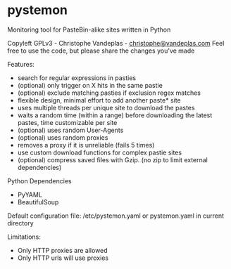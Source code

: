 pystemon
========

Monitoring tool for PasteBin-alike sites written in Python

Copyleft GPLv3 - Christophe Vandeplas - christophe@vandeplas.com
Feel free to use the code, but please share the changes you've made

Features:
- search for regular expressions in pasties
- (optional) only trigger on X hits in the same pastie
- (optional) exclude matching pasties if exclusion regex matches
- flexible design, minimal effort to add another paste* site
- uses multiple threads per unique site to download the pastes
- waits a random time (within a range) before downloading the latest pastes, time customizable per site
- (optional) uses random User-Agents
- (optional) uses random proxies
- removes a proxy if it is unreliable (fails 5 times)
- use custom download functions for complex pastie sites
- (optional) compress saved files with Gzip. (no zip to limit external dependencies)

Python Dependencies
- PyYAML
- BeautifulSoup

Default configuration file: /etc/pystemon.yaml or pystemon.yaml in current directory

Limitations:
- Only HTTP proxies are allowed
- Only HTTP urls will use proxies